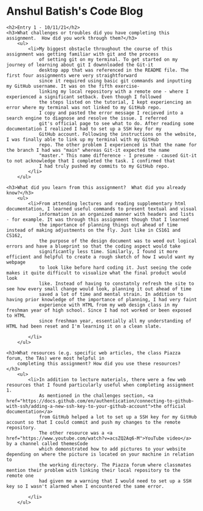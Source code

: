 <!DOCTYPE html>
<html>
<head>
    <title>Anshul Batish's Code Blog</title>
</head>
<body>
    <h1>Anshul Batish's Code Blog</h1>

    <h2>Entry 1 - 10/11/21</h2>
    <h3>What challenges or troubles did you have completing this assignment.  How did you work through them?</h3>
        <ul>
            <li>My biggest obstacle throughout the course of this assignment was getting familiar with git and the process
                of setting git on my terminal. To get started on my journey of learning about git I downnloaded the Git-it
                desktop app that was referenced in the README file. The first four assignments were very straightforward 
                since it required using basic git commands and inputting my GitHub username. It was on the fifth exercise- 
                linking my local repository with a remote one - where I experienced a significant setback. Even though I followed 
                the steps listed on the tutorial, I kept experiencing an error where my terminal was not linked to my GitHub repo. 
                I copy and pasted the error message I recieved into a search engine to diagnose and resolve the issue. I referred 
                git's official page to see what to do. After reading some documentation I realized I had to set up a SSH key for my 
                GitHub account. Following the instructions on the website, I was finally able to link up my terminal with my GitHub 
                repo. The other problem I experienced is that the name for the branch I had was "main" whereas Git-it expected the name 
                "master." This name difference - I presume - caused Git-it to not acknowledge that I completed the task. I confirmed that 
                I had truly pushed my commits to my GitHub repo.
            </li>
        </ul>
    
    <h3>What did you learn from this assignment?  What did you already know?</h3>
        <ul>
            <li>From attending lectures and reading supplementary html documentation, I learned useful commands to present textual and visual 
                information in an organized manner with headers and lists - for example. It was through this assignment though that I learned 
                the importance of planning things out ahead of time instead of making adjustments on the fly. Just like in CS161 and CS162, 
                the purpose of the design document was to weed out logical errors and have a blueprint so that the coding aspect would take 
                significantly less time. Similarly, I found it more efficient and helpful to create a rough sketch of how I would want my webpage 
                to look like before hard coding it. Just seeing the code makes it quite difficult to visualize what the final product would look 
                like. Instead of having to constatnly refresh the site to see how every small change would look, planning it out ahead of time 
                saved a lot of time and mental strain. In addition to having prior knowledge of the importance of planning, I had very faint 
                experience with HTML from my web design class in my freshman year of high school. Since I had not worked or been exposed to HTML 
                since freshman year, essentially all my understanding of HTML had been reset and I'm learning it on a clean slate.

            </li>
        </ul>

    <h3>What resources (e.g. specific web articles, the class Piazza forum, the TAs) were most helpful in 
        completing this assignment? How did you use these resources?
    </h3>
        <ul>
            <li>In addition to lecture materials, there were a few web resources that I found particularly useful when completing assignment 1. 
                As mentioned in the challenges section, <a href="https://docs.github.com/en/authentication/connecting-to-github-with-ssh/adding-a-new-ssh-key-to-your-github-account">the official documentation</a>
                from GitHub helped a lot to set up a SSH key for my GitHub account so that I could commit and push my changes to the remote repository. 
                The other resource was a <a href="https://www.youtube.com/watch?v=acsZQ2Aq6-M">YouTube video</a> by a channel called themesCode 
                which demonstrated how to add pictures to your website depending on where the picture is located on your machine in relation to 
                the working directory. The Piazza forum where classmates mention their problem with linking their local repository to the remote one 
                had given me a warning that I would need to set up a SSH key so I wasn't alarmed when I encountered the same error.

            </li>
        </ul>
</body>
</html>
